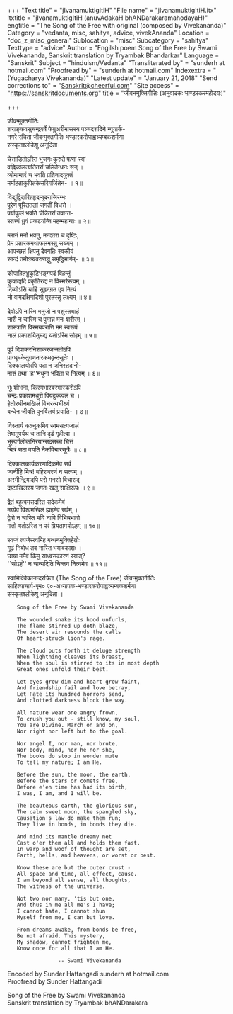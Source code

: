 +++
"Text title" = "jIvanamuktigItiH"
"File name" = "jIvanamuktigItiH.itx"
itxtitle = "jIvanamuktigItiH (anuvAdakaH bhANDarakaramahodayaH)"
engtitle = "The Song of the Free with original (composed by Vivekananda)"
Category = "vedanta, misc, sahitya, advice, vivekAnanda"
Location = "doc_z_misc_general"
Sublocation = "misc"
Subcategory = "sahitya"
Texttype = "advice"
Author = "Engilsh poem Song of the Free by Swami Vivekananda, Sanskrit translation by Tryambak Bhandarkar"
Language = "Sanskrit"
Subject = "hinduism/Vedanta"
"Transliterated by" = "sunderh at hotmail.com"
"Proofread by" = "sunderh at hotmail.com"
Indexextra = "(Yugacharya Vivekananda)"
"Latest update" = "January 21, 2018"
"Send corrections to" = "Sanskrit@cheerful.com"
"Site access" = "https://sanskritdocuments.org"
title = "जीवनमुक्तिगीतिः (अनुवादकः भाण्डरकरमहोदयः)"

+++
  
 जीवन्मुक्तगीतिः   
शराङ्कवसुचन्द्रवर्षे फेब्रुअरीमासस्य पञ्चदशदिने न्यूयार्क-  
नगरे  रचिता जीवन्मुक्तगीतिः भण्डारकरोपाह्वत्र्यम्बकशर्मणा  
संस्कृतश्लोकेषु अनूदिता  
  
चेत्ताडितोऽस्ति भुजगः कुरुते फणां स्वां  
वह्निर्ज्वलत्यतितरां चलितेन्धनः सन् ।  
व्योमान्तरं च भवति प्रतिनादयुक्तं  
मर्माहताकुपितकेसरिगर्जितेन- ॥ १॥  
  
विद्युद्विदारितहृदम्बुदराजिरम्भः  
पूरेण पूरिततलां जगतीं विधत्ते ।  
पर्याकुलं भवति चेन्नितरां तवान्त-  
स्तत्त्वं ध्रुवं प्रकटयन्ति महन्महान्तः ॥ २॥  
  
म्लानं मनो भवतु, मन्दतरा च दृष्टिः,  
प्रेम प्रतारकमथाफलमस्तु सख्यम् ।  
आपच्छतं क्षिपतु दैवगतिः स्वकीयं  
सान्द्रं तमोऽप्यवरुणद्धु समृद्धिमार्गम्- ॥ ३॥  
  
कोपाहितभ्रुकुटिभङ्गपदं विहन्तुं  
कुर्याद्यदि प्रकृतिरद्य न विस्मरेस्त्वम् ।  
दिव्योऽसि याहि सुहृदग्रत एव नित्यं  
नो वामदक्षिणदिशौ पुरतस्तु लक्ष्यम् ॥ ४॥  
  
देवोऽपि नास्मि मनुजो न पशुस्तथाहं  
नारी न चास्मि च पुमान्न मनः शरीरम् ।  
शास्त्राणि विस्मयपराणि मम स्वरूपं  
नालं प्रकाशयितुमद्य यतोऽस्मि सोहम् ॥ ५॥  
  
पूर्वं दिवाकरनिशाकरजन्मतोऽपि  
प्राग्धूमकेतुगणतारकमवृन्दसूतेः ।  
दिक्कालयोरपि यदा न जनिस्तदानो-  
मासं तथा``ह''मधुना भविता च नित्यम् ॥ ६॥  
  
भूः शोभना, किरणभास्वरभास्करोऽपि  
चन्द्रः प्रकाशमधुरो वियदुज्ज्वलं च ।  
हेतोरधीनमखिलं विचरत्यभीक्ष्णं  
बन्धेन जीवति पुनर्विलयं प्रयाति- ॥ ७॥  
  
विस्तार्य कञ्चुकमिव स्वमसत्यजालं  
तेषामुपर्यथ च तानि दृढं गृहीत्वा ।  
भूस्वर्गलोकनिरयान्सदसच्च चित्तं  
चित्रं सदा वयति नैकविचारसूत्रैः ॥ ८॥  
  
दिक्कालकार्यकरणादिकमेव सर्वं  
जानीहि मित्र! बहिरावरणं न सत्यम् ।  
अस्मीन्द्रियादपि परो मनसो विचाराद्  
द्रष्टाखिलस्य जगतः खलु साक्षिरूपः ॥ ९॥  
  
द्वैतं बहुत्वमसदस्ति सदेकमेवं  
मय्येव विश्वमखिलं ह्यहमेव सर्वम् ।  
द्वेषो न चास्ति मयि नापि विभिन्नभावो  
मत्तो यतोऽस्ति न परं प्रियतामयोऽहम् ॥ १०॥  
  
स्वप्नं त्यजेस्त्वमिह बन्धनमुक्तिहेतोः  
गूढं निबोध तव नास्ति भयावकाशः ।  
छाया ममैव किमु साध्वसकारणं स्यात्?  
``सोऽहं'' न चान्यदिति चिन्तय नित्यमेव ॥ ११॥  
  
स्वामिविवेकानन्दरचिता (The Song of the Free) जीवन्मुक्तगीतिः  
साहित्याचार्य-एम० ए०-अध्यापक-भण्डारकरोपाह्वत्र्यम्बकशर्मणा  
संस्कृतश्लोकेषु अनूदिता ।  
  
  
       Song of the Free by Swami Vivekananda  
  
       The wounded snake its hood unfurls,  
       The flame stirred up doth blaze,  
       The desert air resounds the calls  
       Of heart-struck lion's rage.  
  
       The cloud puts forth it deluge strength  
       When lightning cleaves its breast,  
       When the soul is stirred to its in most depth  
       Great ones unfold their best.  
  
       Let eyes grow dim and heart grow faint,  
       And friendship fail and love betray,  
       Let Fate its hundred horrors send,  
       And clotted darkness block the way.  
  
       All nature wear one angry frown,  
       To crush you out - still know, my soul,  
       You are Divine. March on and on,  
       Nor right nor left but to the goal.  
  
       Nor angel I, nor man, nor brute,  
       Nor body, mind, nor he nor she,  
       The books do stop in wonder mute  
       To tell my nature; I am He.  
  
       Before the sun, the moon, the earth,  
       Before the stars or comets free,  
       Before e'en time has had its birth,  
       I was, I am, and I will be.  
  
       The beauteous earth, the glorious sun,  
       The calm sweet moon, the spangled sky,  
       Causation's law do make them run;  
       They live in bonds, in bonds they die.  
  
       And mind its mantle dreamy net  
       Cast o'er them all and holds them fast.  
       In warp and woof of thought are set,  
       Earth, hells, and heavens, or worst or best.  
  
       Know these are but the outer crust -  
       All space and time, all effect, cause.  
       I am beyond all sense, all thoughts,  
       The witness of the universe.  
  
       Not two nor many, 'tis but one,  
       And thus in me all me's I have;  
       I cannot hate, I cannot shun  
       Myself from me, I can but love.  
  
       From dreams awake, from bonds be free,  
       Be not afraid. This mystery,  
       My shadow, cannot frighten me,  
       Know once for all that I am He.  
  
                    -- Swami Vivekananda  
  
Encoded by Sunder Hattangadi sunderh at hotmail.com  
Proofread by Sunder Hattangadi  
  
Song of the Free by Swami Vivekananda  
Sanskrit translation by Tryambak bhANDarakara  
  
  
